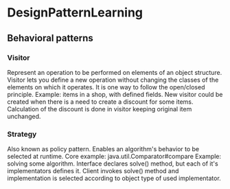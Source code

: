 # DesignPatternLearning

## Behavioral patterns
### Visitor
Represent an operation to be performed on elements of an object structure. Visitor lets you define a new operation without changing the classes of the elements on which it operates.
It is one way to follow the open/closed principle.
Example: items in a shop, with defined fields. New visitor could be created when there is a need to create a discount for some items. Calculation of the discount is done in visitor keeping original item unchanged.
### Strategy
Also known as policy pattern. Enables an algorithm's behavior to be selected at runtime. 
Core example: java.util.Comparator#compare
Example: solving some algorithm. Interface declares solve() method, but each of it's implementators defines it. Client invokes solve() method and implementation is selected according to object type of used implementator.
